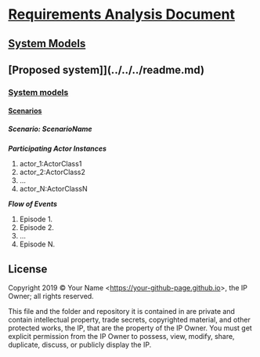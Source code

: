 # [Requirements Analysis Document](../../../../../readme.md)

## [System Models](../../../../readme.md)

## [Proposed system]](../../../readme.md)

### [System models](../../readme.md)

#### [Scenarios](./readme.md)

##### Scenario: ScenarioName

***Participating Actor Instances***

1. actor_1:ActorClass1
1. actor_2:ActorClass2
1. ...
1. actor_N:ActorClassN

***Flow of Events***

1. Episode 1.
1. Episode 2.
1. ...
1. Episode N.

## License

Copyright 2019 © Your Name <<https://your-github-page.github.io>>, the IP Owner; all rights reserved.

This file and the folder and repository it is contained in are private and contain intellectual property, trade secrets, copyrighted material, and other protected works, the IP, that are the property of the IP Owner. You must get explicit permission from the IP Owner to possess, view, modify, share, duplicate, discuss, or publicly display the IP.
